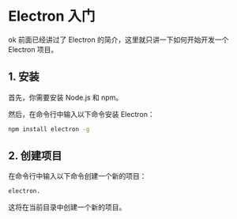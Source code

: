# Electron 入门

ok 前面已经讲过了 Electron 的简介，这里就只讲一下如何开始开发一个 Electron 项目。

## 1. 安装

首先，你需要安装 Node.js 和 npm。

然后，在命令行中输入以下命令安装 Electron：

```bash
npm install electron -g
```

## 2. 创建项目

在命令行中输入以下命令创建一个新的项目：

```bash
electron.
```

这将在当前目录中创建一个新的项目。
